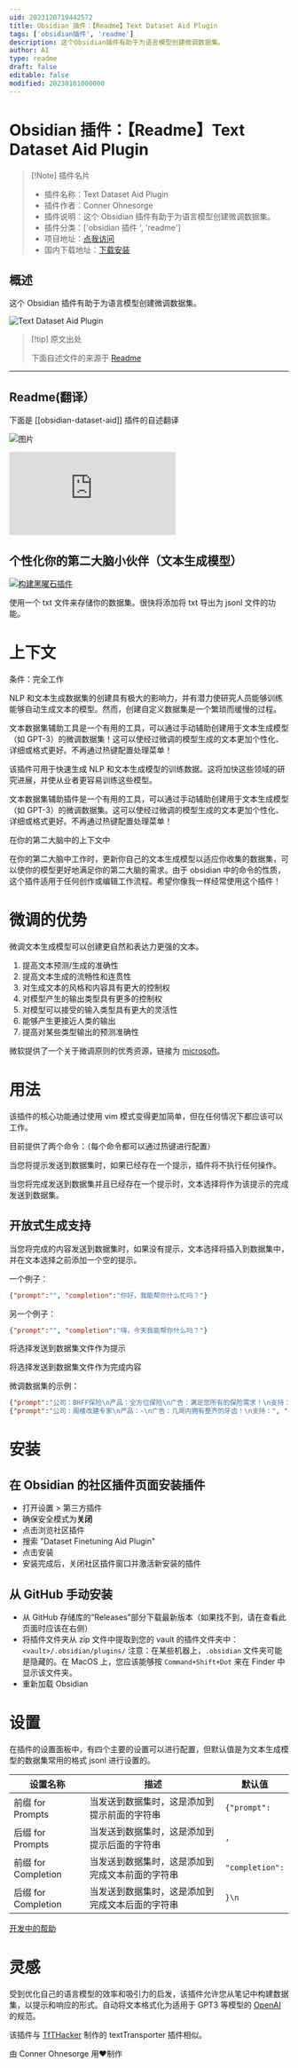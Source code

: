 ```yaml
---
uid: 2023120719442572
title: Obsidian 插件：【Readme】Text Dataset Aid Plugin
tags: ['obsidian插件', 'readme']
description: 这个Obsidian插件有助于为语言模型创建微调数据集。
author: AI
type: readme
draft: false
editable: false
modified: 20230101000000
---
```


# Obsidian 插件：【Readme】Text Dataset Aid Plugin

> [!Note] 插件名片
> - 插件名称：Text Dataset Aid Plugin
> - 插件作者：Conner Ohnesorge
> - 插件说明：这个 Obsidian 插件有助于为语言模型创建微调数据集。
> - 插件分类：['obsidian 插件 ', 'readme']
> - 项目地址：[点我访问](https://github.com/conneroisu/Text-Dataset-Aid-Plugin)
> - 国内下载地址：[下载安装](https://pkmer.cn/products/plugin/pluginMarket/?obsidian-dataset-aid)

## 概述

这个 Obsidian 插件有助于为语言模型创建微调数据集。

![Text Dataset Aid Plugin](https://cdn.pkmer.cn/covers/obsidian-dataset-aid.png!pkmer)

> [!tip] 原文出处
>
>下面自述文件的来源于 [Readme](https://ghproxy.net/https://raw.githubusercontent.com/conneroisu/Text-Dataset-Aid-Plugin/master/README.md)
>

---

## Readme(翻译）

下面是 [[obsidian-dataset-aid]] 插件的自述翻译

![图片](https://cdn.pkmer.cn/covers/obsidian-dataset-aid_1_0.png!pkmer)

![Obsidian 下载量](https://img.shields.io/badge/dynamic/json?logo=obsidian&color=%23483699&label=下载量&query=%24%5B%22obsidian-dataset-aid%22%5D.downloads&url=https%3A%2F%2Fraw.githubusercontent.com%2Fobsidianmd%2Fobsidian-releases%2Fmaster%2Fcommunity-plugin-stats.json)

## 个性化你的第二大脑小伙伴（文本生成模型）

[![构建黑曜石插件](https://github.com/conneroisu/Text-Dataset-Aid-Plugin/actions/workflows/release.yml/badge.svg)](https://github.com/conneroisu/Text-Dataset-Aid-Plugin/actions/workflows/release.yml)

使用一个 txt 文件来存储你的数据集。很快将添加将 txt 导出为 jsonl 文件的功能。

# 上下文

条件：完全工作

NLP 和文本生成数据集的创建具有极大的影响力，并有潜力使研究人员能够训练能够自动生成文本的模型。然而，创建自定义数据集是一个繁琐而缓慢的过程。

文本数据集辅助工具是一个有用的工具，可以通过手动辅助创建用于文本生成模型（如 GPT-3）的微调数据集！这可以使经过微调的模型生成的文本更加个性化、详细或格式更好。不再通过热键配置处理菜单！

该插件可用于快速生成 NLP 和文本生成模型的训练数据。这将加快这些领域的研究进展，并使从业者更容易训练这些模型。

文本数据集辅助插件是一个有用的工具，可以通过手动辅助创建用于文本生成模型（如 GPT-3）的微调数据集。这可以使经过微调的模型生成的文本更加个性化、详细或格式更好。不再通过热键配置处理菜单！

在你的第二大脑中的上下文中

在你的第二大脑中工作时，更新你自己的文本生成模型以适应你收集的数据集，可以使你的模型更好地满足你的第二大脑的需求。由于 obsidian 中的命令的性质，这个插件适用于任何创作或编辑工作流程。希望你像我一样经常使用这个插件！

# 微调的优势

微调文本生成模型可以创建更自然和表达力更强的文本。

1. 提高文本预测/生成的准确性
2. 提高文本生成的流畅性和连贯性
3. 对生成文本的风格和内容具有更大的控制权
4. 对模型产生的输出类型具有更多的控制权
5. 对模型可以接受的输入类型具有更大的灵活性
6. 能够产生更接近人类的输出
7. 提高对某些类型输出的预测准确性

微软提供了一个关于微调原则的优秀资源，链接为 [microsoft](https://learn.microsoft.com/en-us/azure/cognitive-services/openai/how-to/prepare-dataset)。

# 用法

该插件的核心功能通过使用 vim 模式变得更加简单，但在任何情况下都应该可以工作。

目前提供了两个命令：（每个命令都可以通过热键进行配置）

当您将提示发送到数据集时，如果已经存在一个提示，插件将不执行任何操作。

当您将完成发送到数据集并且已经存在一个提示时，文本选择将作为该提示的完成发送到数据集。

## 开放式生成支持

当您将完成的内容发送到数据集时，如果没有提示，文本选择将插入到数据集中，并在文本选择之前添加一个空的提示。

一个例子：

```json
{"prompt":"", "completion":"你好，我能帮你什么忙吗？"}
```

另一个例子：

```json 
{"prompt":"", "completion":"嗨，今天我能帮你什么吗？"}
```

将选择发送到数据集文件作为提示

将选择发送到数据集文件作为完成内容

微调数据集的示例：

```json
{"prompt":"公司：BHFF保险\n产品：全方位保险\n广告：满足您所有的保险需求！\n支持：", "completion":"是的"}
{"prompt":"公司：阁楼改建专家\n产品：-\n广告：几周内拥有整齐的牙齿！\n支持：", "completion":"不"}
```

# 安装

## 在 Obsidian 的社区插件页面安装插件

- 打开设置 > 第三方插件
- 确保安全模式为**关闭**
- 点击浏览社区插件
- 搜索 "Dataset Finetuning Aid Plugin"
- 点击安装
- 安装完成后，关闭社区插件窗口并激活新安装的插件

## 从 GitHub 手动安装

- 从 GitHub 存储库的“Releases”部分下载最新版本（如果找不到，请在查看此页面时应该在右侧）
- 将插件文件夹从 zip 文件中提取到您的 vault 的插件文件夹中：`<vault>/.obsidian/plugins/`
  注意：在某些机器上，`.obsidian` 文件夹可能是隐藏的。在 MacOS 上，您应该能够按 `Command+Shift+Dot` 来在 Finder 中显示该文件夹。
- 重新加载 Obsidian

# 设置

在插件的设置面板中，有四个主要的设置可以进行配置，但默认值是为文本生成模型的数据集常用的格式 jsonl 进行设置的。

| 设置名称              | 描述                                                                                   | 默认值         |
| --------------------- | ------------------------------------------------------------------------------------- | ------------- |
| 前缀 for Prompts      | 当发送到数据集时，这是添加到提示前面的字符串                                           | `{"prompt":`    |
| 后缀 for Prompts      | 当发送到数据集时，这是添加到提示后面的字符串                                           | `,`             |
| 前缀 for Completion   | 当发送到数据集时，这是添加到完成文本前面的字符串                                       | `"completion":` |
| 后缀 for Completion   | 当发送到数据集时，这是添加到完成文本后面的字符串                                       | `}\n`              |

[开发中的帮助](https://github.com/TfTHacker/obsidian42-text-transporter/blob/main/src/features/transporterFunctions.ts)

# 灵感

受到优化自己的语言模型的效率和吸引力的启发，该插件允许您从笔记中构建数据集，以提示和响应的形式。自动将文本格式化为适用于 GPT3 等模型的 [OpenAI](https://openai.com/) 的规范。

该插件与 [TfTHacker](https://github.com/TfTHacker/obsidian42-text-transporter/) 制作的 textTransporter 插件相似。

由 Conner Ohnesorge 用❤️制作
